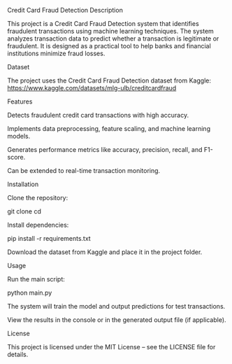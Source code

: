Credit Card Fraud Detection
Description

This project is a Credit Card Fraud Detection system that identifies fraudulent transactions using machine learning techniques. The system analyzes transaction data to predict whether a transaction is legitimate or fraudulent. It is designed as a practical tool to help banks and financial institutions minimize fraud losses.

Dataset

The project uses the Credit Card Fraud Detection dataset from Kaggle:
https://www.kaggle.com/datasets/mlg-ulb/creditcardfraud

Features

Detects fraudulent credit card transactions with high accuracy.

Implements data preprocessing, feature scaling, and machine learning models.

Generates performance metrics like accuracy, precision, recall, and F1-score.

Can be extended to real-time transaction monitoring.

Installation

Clone the repository:

git clone <your-repo-url>
cd <your-project-folder>


Install dependencies:

pip install -r requirements.txt


Download the dataset from Kaggle and place it in the project folder.

Usage

Run the main script:

python main.py


The system will train the model and output predictions for test transactions.

View the results in the console or in the generated output file (if applicable).

License

This project is licensed under the MIT License – see the LICENSE
 file for details.
